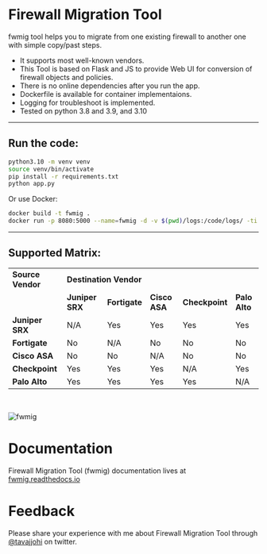 # Firewall Migration Tool

fwmig tool helps you to migrate from one existing firewall to another one with simple copy/past steps.

- It supports most well-known vendors.
- This Tool is based on Flask and JS to provide Web UI for conversion of firewall objects and policies.
- There is no online dependencies after you run the app.
- Dockerfile is available for container implementaions.
- Logging for troubleshoot is implemented.
- Tested on python 3.8 and 3.9, and 3.10

----
## Run the code:

```sh
python3.10 -m venv venv
source venv/bin/activate
pip install -r requirements.txt
python app.py
```
Or use Docker:

```sh
docker build -t fwmig .
docker run -p 8080:5000 --name=fwmig -d -v $(pwd)/logs:/code/logs/ -ti fwmig:latest
```

-----

## Supported Matrix:

<table>
    <tr>
        <td><strong>Source Vendor</strong></td>
        <td colspan="6"><strong>Destination Vendor</strong></td>
    </tr>
    <tr>
        <td></td>
        <td><strong>Juniper SRX</strong></td>
        <td><strong>Fortigate</strong></td>
        <td><strong>Cisco ASA</strong></td>
        <td><strong>Checkpoint</strong></td>
        <td><strong>Palo Alto</strong></td>
    </tr>
    <tr>
        <td><strong>Juniper SRX</strong></td>
        <td>N/A</td>
        <td>Yes</td>
        <td>Yes</td>
        <td>Yes</td>
        <td>Yes</td>
    </tr>
    <tr>
        <td><strong>Fortigate</strong></td>
        <td>No</td>
        <td>N/A</td>
        <td>No</td>
        <td>No</td>
        <td>No</td>
    </tr>
    <tr>
        <td><strong>Cisco ASA</strong></td>
        <td>No</td>
        <td>No</td>
        <td>N/A</td>
        <td>No</td>
        <td>No</td>
    </tr>
    <tr>
        <td><strong>Checkpoint</strong></td>
        <td>Yes</td>
        <td>Yes</td>
        <td>Yes</td>
        <td>N/A</td>
        <td>Yes</td>
    </tr>
    <tr>
        <td><strong>Palo Alto</strong></td>
        <td>Yes</td>
        <td>Yes</td>
        <td>Yes</td>
        <td>Yes</td>
        <td>N/A</td>
    </tr>
</table>

</br>

![fwmig](https://github.com/VahidTa/firewall_migration_tool/blob/main/docs/image/main.png?raw=true)

# Documentation

Firewall Migration Tool (fwmig) documentation lives at [fwmig.readthedocs.io](https://fwmig.readthedocs.io/en/latest/?)


# Feedback

Please share your experience with me about Firewall Migration Tool through [@tavajjohi](https://twitter.com/tavajjohi) on twitter.

